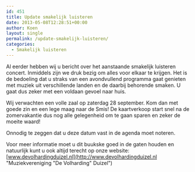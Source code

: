 ```yaml
---
id: 451
title: Update smakelijk luisteren
date: 2013-05-08T12:28:51+00:00
author: Koen
layout: single
permalink: /update-smakelijk-luisteren/
categories:
  - Smakelijk luisteren
---
```

Al eerder hebben wij u bericht over het aanstaande smakelijk luisteren concert. Inmiddels zijn we druk bezig om alles voor elkaar te krijgen. Het is de bedoeling dat u straks van een avondvullend programma gaat genieten met muziek uit verschillende landen en de daarbij behorende smaken. U gaat dus zeker met een voldaan gevoel naar huis.

Wij verwachten een volle zaal op zaterdag 28 september. Kom dan met goede zin en een lege maag naar de Smis! De kaartverkoop start snel na de zomervakantie dus nog alle gelegenheid om te gaan sparen en zeker de moeite waard!

Onnodig te zeggen dat u deze datum vast in de agenda moet noteren.

Voor meer informatie moet u dit buukske goed in de gaten houden en natuurlijk kunt u ook altijd terecht op onze website: [www.devolhardingduizel.nl](http://www.devolhardingduizel.nl "Muziekvereniging "De Volharding" Duizel")